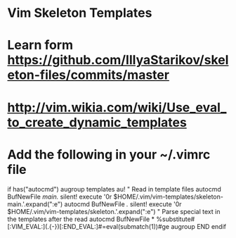 # Vim Skeleton Templates
# Learn form https://github.com/IllyaStarikov/skeleton-files/commits/master
#            http://vim.wikia.com/wiki/Use_eval_to_create_dynamic_templates


# Add the following in your ~/.vimrc file
if has("autocmd")
  augroup templates
		au!
		" Read in template files
    autocmd BufNewFile *main.* silent! execute '0r $HOME/.vim/vim-templates/skeleton-main.'.expand("<afile>:e")
    autocmd BufNewFile *.* silent! execute '0r $HOME/.vim/vim-templates/skeleton.'.expand("<afile>:e")
    " Parse special text in the templates after the read
		autocmd BufNewFile * %substitute#\[:VIM_EVAL:\]\(.\{-\}\)\[:END_EVAL:\]#\=eval(submatch(1))#ge
  augroup END
endif

